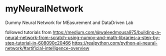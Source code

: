 # myNeuralNetwork
Dummy Neural Network for MEasurement and DataDriven Lab

followed tutorials from
https://medium.com/@waleedmousa975/building-a-neural-network-from-scratch-using-numpy-and-math-libraries-a-step-by-step-tutorial-in-608090c20466
https://realpython.com/python-ai-neural-network/#artificial-intelligence-overview
